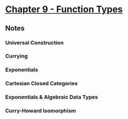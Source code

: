 # [Chapter 9 - Function Types](https://bartoszmilewski.com/2015/03/13/function-types)

## Notes

### Universal Construction

### Currying

### Exponentials

### Cartesian Closed Categories

### Exponentials & Algebraic Data Types

### Curry-Howard Isomorphism


